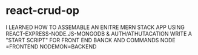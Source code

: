 # react-crud-op 
I LEARNED HOW TO ASSEMABLE AN ENITRE MERN STACK APP USING 
REACT-EXPRESS-NODE.JS-MONGODB & AUTH/ATHUTACATION 
WRITE A "START SCRIPT" FOR FRONT END BANCK AND COMMANDS NODE =FRONTEND NODEMON=BACKEND

